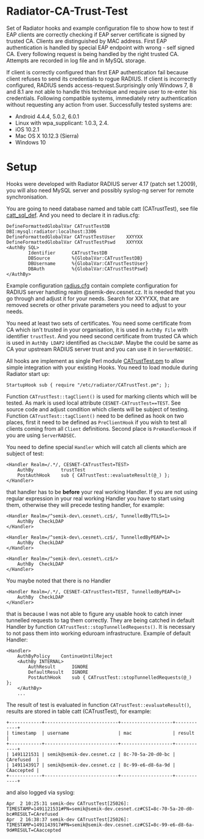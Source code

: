# Radiator-CA-Trust-Test

Set of Radiator hooks and example configuration file to show how to test if EAP clients are correctly checking if EAP server certificate is signed by trusted CA. Clients are distinguished by MAC address. First EAP authentication is handled by special EAP endpoint with wrong - self signed CA. Every following request is being handled by the right trusted CA. Attempts are recorded in log file and in MySQL storage.

If client is correctly configured than first EAP authentication fail because client refuses to send its credentials to rogue RADIUS. If client is incorrectly configured, RADIUS sends access-request.Surprisingly only Windows 7, 8 and 8.1 are not able to handle this technique and require user to re-enter his credentials. Following compatible systems, immediately retry authentication without requesting any action from user. Successfully tested systems are:
 * Android 4.4.4, 5.0.2, 6.0.1
 * Linux with wpa_supplicant: 1.0.3, 2.4.
 * iOS 10.2.1
 * Mac OS X 10.12.3 (Sierra)
 * Windows 10

# Setup

Hooks were developed with  Radiator RADIUS server 4.17 (patch set 1.2009), you will also need MySQL server and possibly syslog-ng server for remote synchronisation.

You are going to need database named and table catt (CATrustTest), see file [catt_sql_def](https://github.com/CESNET/radiator-ca-trust-test/catt_sql_def). And you need to declare it in radius.cfg:
```
DefineFormattedGlobalVar CATrustTestDB	  DBI:mysql:radiator:localhost:3306
DefineFormattedGlobalVar CATrustTestUser	XXYYXX
DefineFormattedGlobalVar CATrustTestPswd	XXYYXX
<AuthBy SQL>
        Identifier      CATrustTestDB
        DBSource        %{GlobalVar:CATrustTestDB}
        DBUsername      %{GlobalVar:CATrustTestUser}
        DBAuth          %{GlobalVar:CATrustTestPswd}
</AuthBy>
```

Example configuration [radius.cfg](https://github.com/CESNET/radiator-ca-trust-test/blob/master/radius.cfg) contain complete configuration for RADIUS server handling realm @semik-dev.cesnet.cz. It is needed that you go through and adjust it for your needs. Search for XXYYXX, that are removed secrets or other private parameters you need to adjust to your needs.

You need at least two sets of certificates. You need some certificate from CA which isn't trusted in your organisation, it is used in ``AuthBy File`` with identifier ``trustTest``. And you need second certificate from trusted CA which is used in ``AuthBy LDAP2`` identified as ``CheckLDAP``. Maybe the could be same as CA your upstream RADIUS server trust and you can use it in ``ServerRADSEC``.

All hooks are implement as single Perl module [CATrustTest.pm](https://github.com/CESNET/radiator-ca-trust-test/blob/master/CATrustTest.pm) to allow simple integration with your existing Hooks. You need to load module during Radiator start up:
```
StartupHook	sub { require "/etc/radiator/CATrustTest.pm"; };
```
Function ``CATrustTest::tagClient()`` is used for marking clients which will be tested. As mark is used local attribute ``CESNET-CATrustTest==TEST``. See source code and adjust condition which clients will be subject of testing. Function ``CATrustTest::tagClient()`` need to be defined as hook on two places, first it need to be defined as ``PreClientHook`` if you wish to test all clients coming from all ``Client`` definitions. Second place is ``PreHandlerHook`` if you are using ``ServerRADSEC``.

You need to define special ``Handler`` which will catch all clients which are subject of test:
```
<Handler Realm=/.*/, CESNET-CATrustTest=TEST>
	AuthBy		    trustTest
	PostAuthHook	sub { CATrustTest::evaluateResult(@_) };
</Handler>
```
that handler has to be **before** your real working Handler. If you are not using regular expression in your real working Handler you have to start using them, otherwise they will precede testing handler, for example:
```
<Handler Realm=/^semik-dev\.cesnet\.cz$/, TunnelledByTTLS=1>
	AuthBy	CheckLDAP
</Handler>

<Handler Realm=/^semik-dev\.cesnet\.cz$/, TunnelledByPEAP=1>
	AuthBy	CheckLDAP
</Handler>

<Handler Realm=/^semik-dev\.cesnet\.cz$/>
	AuthBy	CheckLDAP
</Handler>
```
You maybe noted that there is no Handler 
```
<Handler Realm=/.*/, CESNET-CATrustTest=TEST, TunnelledByPEAP=1>
	AuthBy	CheckLDAP
</Handler>
```
that is because I was not able to figure any usable hook to catch inner tunnelled requests to tag them correctly. They are being catched in default Handler by function ``CATrustTest::stopTunnelledRequests()``. It is necessary to not pass them into working eduroam infrastructure. Example of default Handler:
```
<Handler> 
	AuthByPolicy	ContinueUntilReject
	<AuthBy INTERNAL>
		AuthResult    	IGNORE
		DefaultResult 	IGNORE
		PostAuthHook	sub { CATrustTest::stopTunnelledRequests(@_) };
	</AuthBy>
	...
```

The result of test is evaluated in function ``CATrustTest::evaluateResult()``, results are stored in table catt (CATrustTest), for example:
```
+------------+---------------------------+-------------------+------------+
| timestamp  | username                  | mac               | result     |
+------------+---------------------------+-------------------+------------+
| 1491121531 | semik@semik-dev.cesnet.cz | 8c-70-5a-20-d0-bc | CArefused  |
| 1491143917 | semik@semik-dev.cesnet.cz | 8c-99-e6-d8-6a-9d | CAaccepted |
+------------+---------------------------+-------------------+------------+
```
and also logged via syslog:
```
Apr  2 10:25:31 semik-dev CATrustTest[25026]: TIMESTAMP=1491121531#PN=semik@semik-dev.cesnet.cz#CSI=8c-70-5a-20-d0-bc#RESULT=CArefused
Apr  2 16:38:37 semik-dev CATrustTest[25026]: TIMESTAMP=1491143917#PN=semik@semik-dev.cesnet.cz#CSI=8c-99-e6-d8-6a-9d#RESULT=CAaccepted
```
